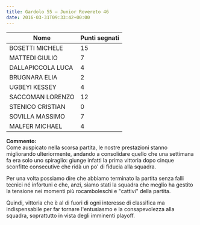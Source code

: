 ```yaml
---
title: Gardolo 55 – Junior Rovereto 46
date: 2016-03-31T09:33:42+00:00
---
```

| **Nome** | **Punti segnati** |
| -------- | ----------------- |
| BOSETTI MICHELE | 15 |
| MATTEDI GIULIO | 7 |
| DALLAPICCOLA LUCA | 4 |
| BRUGNARA ELIA | 2 |
| UGBEYI KESSEY | 4 |
| SACCOMAN LORENZO | 12 |
| STENICO CRISTIAN | 0 |
| SOVILLA MASSIMO | 7 |
| MALFER MICHAEL | 4 |

**Commento:**  
Come auspicato nella scorsa partita, le nostre prestazioni stanno migliorando ulteriormente, andando a consolidare quello che una settimana fa era solo uno spiraglio: giunge infatti la prima vittoria dopo cinque sconfitte consecutive che ridà un po' di fiducia alla squadra.

Per una volta possiamo dire che abbiamo terminato la partita senza falli tecnici né infortuni e che, anzi, siamo stati la squadra che meglio ha gestito la tensione nei momenti più rocamboleschi e "cattivi" della partita.

Quindi, vittoria che è al di fuori di ogni interesse di classifica ma indispensabile per far tornare l'entusiasmo e la consapevolezza alla squadra, soprattutto in vista degli imminenti playoff.